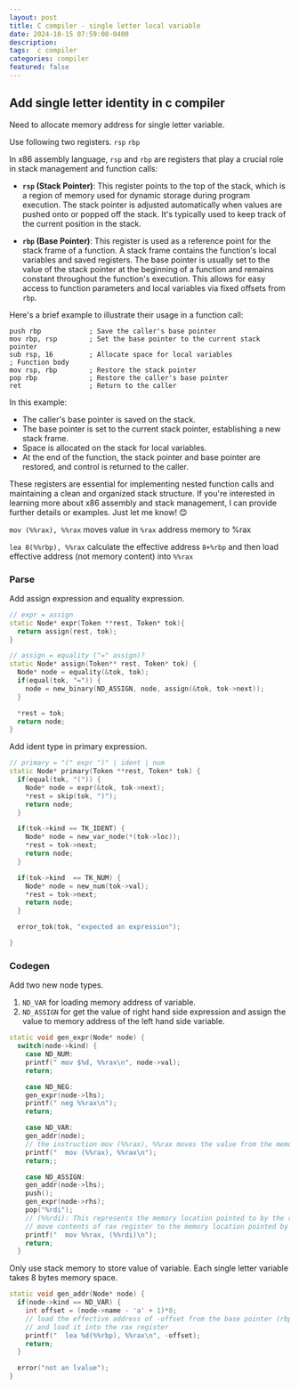 ```yaml
---
layout: post
title: C compiler - single letter local variable
date: 2024-10-15 07:59:00-0400
description:  
tags:  c compiler 
categories: compiler
featured: false
---
```




## Add single letter identity in c compiler
Need to allocate memory address for single letter variable.

Use following two registers.
`rsp`
`rbp`

In x86 assembly language, `rsp` and `rbp` are registers that play a crucial role in stack management and function calls:

- **`rsp` (Stack Pointer)**: This register points to the top of the stack, which is a region of memory used for dynamic storage during program execution. The stack pointer is adjusted automatically when values are pushed onto or popped off the stack. It's typically used to keep track of the current position in the stack.

- **`rbp` (Base Pointer)**: This register is used as a reference point for the stack frame of a function. A stack frame contains the function's local variables and saved registers. The base pointer is usually set to the value of the stack pointer at the beginning of a function and remains constant throughout the function's execution. This allows for easy access to function parameters and local variables via fixed offsets from `rbp`.

Here's a brief example to illustrate their usage in a function call:

```assembly
push rbp            ; Save the caller's base pointer
mov rbp, rsp        ; Set the base pointer to the current stack pointer
sub rsp, 16         ; Allocate space for local variables
; Function body
mov rsp, rbp        ; Restore the stack pointer
pop rbp             ; Restore the caller's base pointer
ret                 ; Return to the caller
```

In this example:
- The caller's base pointer is saved on the stack.
- The base pointer is set to the current stack pointer, establishing a new stack frame.
- Space is allocated on the stack for local variables.
- At the end of the function, the stack pointer and base pointer are restored, and control is returned to the caller.

These registers are essential for implementing nested function calls and maintaining a clean and organized stack structure. If you're interested in learning more about x86 assembly and stack management, I can provide further details or examples. Just let me know! 😊


`mov (%%rax), %%rax` moves value in `%rax` address memory to %rax

`lea 8(%%rbp), %%rax` calculate the effective address `8+%rbp` and then load 
effective address (not memory content) into `%%rax` 


### Parse
Add assign expression and equality expression.
```cpp
// expr = assign
static Node* expr(Token **rest, Token* tok){
  return assign(rest, tok);
}

// assign = equality ("=" assign)?
static Node* assign(Token** rest, Token* tok) {
  Node* node = equality(&tok, tok);
  if(equal(tok, "=")) {
    node = new_binary(ND_ASSIGN, node, assign(&tok, tok->next));
  }

  *rest = tok;
  return node;
}
```


Add ident type in primary expression.
```cpp
// primary = "(" expr ")" | ident | num
static Node* primary(Token **rest, Token* tok) {
  if(equal(tok, "(")) {
    Node* node = expr(&tok, tok->next);
    *rest = skip(tok, ")");
    return node;
  }

  if(tok->kind == TK_IDENT) {
    Node* node = new_var_node(*(tok->loc));
    *rest = tok->next;
    return node;
  }

  if(tok->kind  == TK_NUM) {
    Node* node = new_num(tok->val);
    *rest = tok->next;
    return node;
  }

  error_tok(tok, "expected an expression");

}
```

### Codegen
Add two new node types.
1. `ND_VAR` for loading memory address of variable.
2. `ND_ASSIGN` for get the value of right hand side expression and 
assign the value to memory address of the left hand side variable.

```cpp
static void gen_expr(Node* node) {
  switch(node->kind) {
    case ND_NUM:
    printf(" mov $%d, %%rax\n", node->val);
    return;

    case ND_NEG:
    gen_expr(node->lhs);
    printf(" neg %%rax\n");
    return;

    case ND_VAR:
    gen_addr(node);
    // the instruction mov (%%rax), %%rax moves the value from the memory location pointed to by rax into the rax register.
    printf("  mov (%%rax), %%rax\n");
    return;;

    case ND_ASSIGN:
    gen_addr(node->lhs);
    push();
    gen_expr(node->rhs);
    pop("%rdi");
    // (%%rdi): This represents the memory location pointed to by the rdi register
    // move contents of rax register to the memory location pointed by the rdi register
    printf("  mov %%rax, (%%rdi)\n");
    return;
  }

```

Only use stack memory to store value of variable.
Each single letter variable takes 8 bytes memory space.
```cpp
static void gen_addr(Node* node) {
  if(node->kind == ND_VAR) {
    int offset = (node->name - 'a' + 1)*8;
    // load the effective address of -offset from the base pointer (rbp) 
    // and load it into the rax register
    printf("  lea %d(%%rbp), %%rax\n", -offset);
    return;
  }

  error("not an lvalue");
}
```
